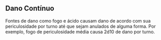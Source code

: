 ## **Dano Contínuo**

Fontes de dano como fogo e ácido causam dano de acordo com sua periculosidade por turno até que sejam anulados de alguma forma. Por exemplo, fogo de periculosidade média causa 2d10 de dano por turno.

